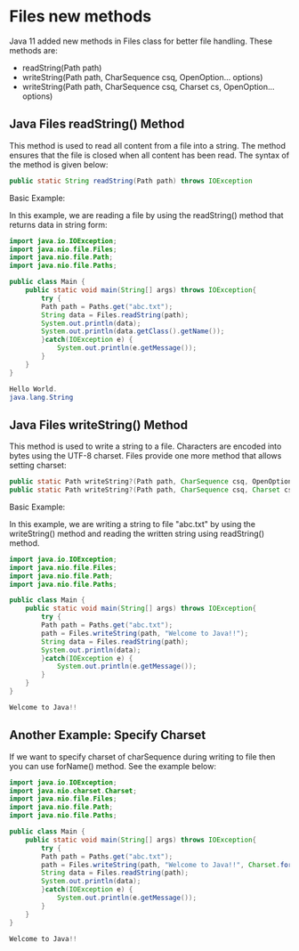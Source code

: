 # Files new methods

Java 11 added new methods in Files class for better file handling. These methods are:

- readString(Path path)
- writeString(Path path, CharSequence csq, OpenOption... options)
- writeString(Path path, CharSequence csq, Charset cs, OpenOption... options)

## Java Files readString() Method

This method is used to read all content from a file into a string. The method ensures that the file is closed when all content has been read. The syntax of the method is given below:

```java
public static String readString(Path path) throws IOException
```

Basic Example:

In this example, we are reading a file by using the readString() method that returns data in string form:

```java
import java.io.IOException;
import java.nio.file.Files;
import java.nio.file.Path;
import java.nio.file.Paths;

public class Main {  
	public static void main(String[] args) throws IOException{
		try {
		Path path = Paths.get("abc.txt");
		String data = Files.readString(path);
		System.out.println(data);
		System.out.println(data.getClass().getName());
		}catch(IOException e) {
			System.out.println(e.getMessage());
		}
	}        
}

Hello World.
java.lang.String
```

## Java Files writeString() Method

This method is used to write a string to a file. Characters are encoded into bytes using the UTF-8 charset. Files provide one more method that allows setting charset:

```java
public static Path writeString?(Path path, CharSequence csq, OpenOption... options) throws IOException
public static Path writeString?(Path path, CharSequence csq, Charset cs, OpenOption... options) throws IOException
```

Basic Example:

In this example, we are writing a string to file "abc.txt" by using the writeString() method and reading the written string using readString() method.

```java
import java.io.IOException;
import java.nio.file.Files;
import java.nio.file.Path;
import java.nio.file.Paths;

public class Main {  
	public static void main(String[] args) throws IOException{
		try {
		Path path = Paths.get("abc.txt");
		path = Files.writeString(path, "Welcome to Java!!");
		String data = Files.readString(path);
		System.out.println(data);
		}catch(IOException e) {
			System.out.println(e.getMessage());
		}
	}        
}

Welcome to Java!!
```


## Another Example: Specify Charset

If we want to specify charset of charSequence during writing to file then you can use forName() method. See the example below:

```java
import java.io.IOException;
import java.nio.charset.Charset;
import java.nio.file.Files;
import java.nio.file.Path;
import java.nio.file.Paths;

public class Main {  
	public static void main(String[] args) throws IOException{
		try {
		Path path = Paths.get("abc.txt");
		path = Files.writeString(path, "Welcome to Java!!", Charset.forName("UTF-8"));
		String data = Files.readString(path);
		System.out.println(data);
		}catch(IOException e) {
			System.out.println(e.getMessage());
		}
	}        
}

Welcome to Java!!
```
